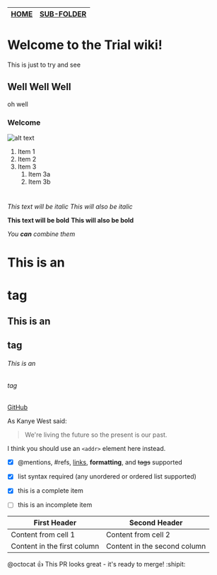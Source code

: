 [HOME](master/README.md) | [SUB-FOLDER](master/Instances/README.md)
--- | ----

# Welcome to the Trial wiki!

This is just to try and see

## Well Well Well

oh well

### Welcome

![alt text](https://github.com/ORProjects/Trial/blob/master/DEUFBEIE.png)

1. Item 1
1. Item 2
1. Item 3
   1. Item 3a
   1. Item 3b
   
#

*This text will be italic*
_This will also be italic_

**This text will be bold**
__This will also be bold__

_You **can** combine them_


# This is an <h1> tag
## This is an <h2> tag
###### This is an <h6> tag

[GitHub](http://github.com)

As Kanye West said:

> We're living the future so
> the present is our past.

I think you should use an
`<addr>` element here instead.


- [x] @mentions, #refs, [links](), **formatting**, and <del>tags</del> supported
- [x] list syntax required (any unordered or ordered list supported)
- [x] this is a complete item
- [ ] this is an incomplete item

 

First Header | Second Header
------------ | -------------
Content from cell 1 | Content from cell 2
Content in the first column | Content in the second column


@octocat :+1: This PR looks great - it's ready to merge! :shipit:















